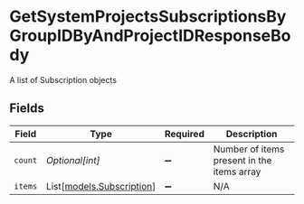 # GetSystemProjectsSubscriptionsByGroupIDByAndProjectIDResponseBody

A list of Subscription objects


## Fields

| Field                                                  | Type                                                   | Required                                               | Description                                            |
| ------------------------------------------------------ | ------------------------------------------------------ | ------------------------------------------------------ | ------------------------------------------------------ |
| `count`                                                | *Optional[int]*                                        | :heavy_minus_sign:                                     | Number of items present in the items array             |
| `items`                                                | List[[models.Subscription](../models/subscription.md)] | :heavy_minus_sign:                                     | N/A                                                    |